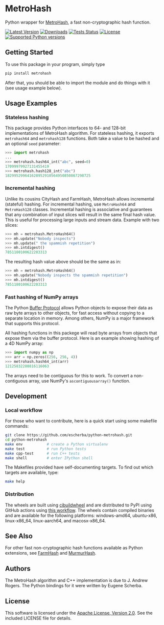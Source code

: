 # MetroHash

Python wrapper for [MetroHash](https://github.com/jandrewrogers/MetroHash), a
fast non-cryptographic hash function.

[![Latest
Version](https://img.shields.io/pypi/v/metrohash.svg)](https://pypi.python.org/pypi/metrohash)
[![Downloads](https://img.shields.io/pypi/dm/metrohash.svg)](https://pypi.python.org/pypi/metrohash)
[![Tests
Status](https://circleci.com/gh/escherba/python-metrohash.png?style=shield)](https://circleci.com/gh/escherba/python-metrohash)
[![License](https://img.shields.io/pypi/l/cityhash.svg)](https://pypi.python.org/pypi/cityhash)
[![Supported Python
versions](https://img.shields.io/pypi/pyversions/cityhash.svg)](https://pypi.python.org/pypi/cityhash)

## Getting Started

To use this package in your program, simply type

``` bash
pip install metrohash
```

After that, you should be able to import the module and do things with
it (see usage example below).

## Usage Examples

### Stateless hashing

This package provides Python interfaces to 64- and 128-bit
implementations of MetroHash algorithm. For stateless hashing, it
exports `metrohash64` and `metrohash128` functions. Both take a value to
be hashed and an optional `seed` parameter:

``` python
>>> import metrohash
...
>>> metrohash.hash64_int("abc", seed=0)
17099979927131455419
>>> metrohash.hash128_int("abc")
182995299641628952910564950850867298725

```

### Incremental hashing

Unlike its cousins CityHash and FarmHash, MetroHash allows incremental
(stateful) hashing. For incremental hashing, use `MetroHash64` and
`MetroHash128` classes. Incremental hashing is associative and
guarantees that any combination of input slices will result in the same
final hash value. This is useful for processing large inputs and stream
data. Example with two slices:

``` python
>>> mh = metrohash.MetroHash64()
>>> mh.update("Nobody inspects")
>>> mh.update(" the spammish repetition")
>>> mh.intdigest()
7851180100622203313

```

The resulting hash value above should be the same as in:

``` python
>>> mh = metrohash.MetroHash64()
>>> mh.update("Nobody inspects the spammish repetition")
>>> mh.intdigest()
7851180100622203313

```

### Fast hashing of NumPy arrays

The Python [Buffer
Protocol](https://docs.python.org/3/c-api/buffer.html) allows Python
objects to expose their data as raw byte arrays to other objects, for
fast access without copying to a separate location in memory. Among
others, NumPy is a major framework that supports this protocol.

All hashing functions in this packege will read byte arrays from objects
that expose them via the buffer protocol. Here is an example showing
hashing of a 4D NumPy array:

``` python
>>> import numpy as np
>>> arr = np.zeros((256, 256, 4))
>>> metrohash.hash64_int(arr)
12125832280816116063

```

The arrays need to be contiguous for this to work. To convert a
non-contiguous array, use NumPy's `ascontiguousarray()` function.

## Development

### Local workflow

For those who want to contribute, here is a quick start using some
makefile commands:

``` bash
git clone https://github.com/escherba/python-metrohash.git
cd python-metrohash
make env           # create a Python virtualenv
make test          # run Python tests
make cpp-test      # run C++ tests
make shell         # enter IPython shell
```

The Makefiles provided have self-documenting targets. To find out which
targets are available, type:

``` bash
make help
```

### Distribution

The wheels are built using
[cibuildwheel](https://cibuildwheel.readthedocs.io/) and are distributed
to PyPI using GitHub actions using [this
workflow](.github/workflows/publish.yml). The wheels contain compiled
binaries and are available for the following platforms: windows-amd64,
ubuntu-x86, linux-x86\_64, linux-aarch64, and macosx-x86\_64.

## See Also

For other fast non-cryptographic hash functions available as Python
extensions, see [FarmHash](https://github.com/escherba/python-cityhash)
and [MurmurHash](https://github.com/hajimes/mmh3).

## Authors

The MetroHash algorithm and C++ implementation is due to J. Andrew
Rogers. The Python bindings for it were written by Eugene Scherba.

## License

This software is licensed under the [Apache License,
Version 2.0](https://opensource.org/licenses/Apache-2.0). See the
included LICENSE file for details.
